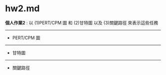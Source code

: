 # hw2.md

**個人作業2** : 
以 (1)PERT/CPM 圖 和 (2)甘特圖 以及 (3)關鍵路徑 來表示這些任務

---
- PERT/CPM 圖


---
- 甘特圖


---
- 關鍵路徑

